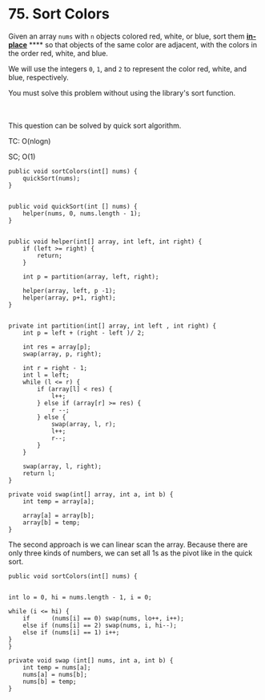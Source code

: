 # 75. Sort Colors

Given an array `nums` with `n` objects colored red, white, or blue, sort them [**in-place**](https://en.wikipedia.org/wiki/In-place\_algorithm) **** so that objects of the same color are adjacent, with the colors in the order red, white, and blue.

We will use the integers `0`, `1`, and `2` to represent the color red, white, and blue, respectively.

You must solve this problem without using the library's sort function.

\
\
This question can be solved by quick sort algorithm.

TC: O(nlogn)

SC; O(1)

```
public void sortColors(int[] nums) {
    quickSort(nums);
}


public void quickSort(int [] nums) {
    helper(nums, 0, nums.length - 1);
}


public void helper(int[] array, int left, int right) {
    if (left >= right) {
        return;
    }
    
    int p = partition(array, left, right);
    
    helper(array, left, p -1);
    helper(array, p+1, right);
}


private int partition(int[] array, int left , int right) {
    int p = left + (right - left )/ 2;
    
    int res = array[p];
    swap(array, p, right);
    
    int r = right - 1;
    int l = left;
    while (l <= r) {
        if (array[l] < res) {
            l++;
        } else if (array[r] >= res) {
            r --;
        } else {
            swap(array, l, r);
            l++;
            r--;
        }
    }
    
    swap(array, l, right);
    return l;
}

private void swap(int[] array, int a, int b) {
    int temp = array[a];
    
    array[a] = array[b];
    array[b] = temp;
}
```



The second approach is we can linear scan the array. Because there are only three kinds of numbers, we can set all 1s as the pivot like in the quick sort.



```
public void sortColors(int[] nums) {
    
    
int lo = 0, hi = nums.length - 1, i = 0;

while (i <= hi) {
    if      (nums[i] == 0) swap(nums, lo++, i++);
    else if (nums[i] == 2) swap(nums, i, hi--);
    else if (nums[i] == 1) i++;
}
}

private void swap (int[] nums, int a, int b) {
    int temp = nums[a];
    nums[a] = nums[b];
    nums[b] = temp;
}
```
